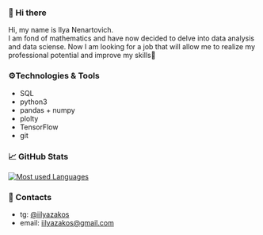 ### 👋 Hi there  
Hi, my name is Ilya Nenartovich.  
I am fond of mathematics and have now decided to delve into data analysis and data sciense. Now I am looking for a job that will allow me to realize my professional potential and improve my skills💪

### ⚙️Technologies & Tools
- SQL
- python3
- pandas + numpy
- plolty
- TensorFlow
- git

### 📈 GitHub Stats
[![Most used Languages](https://github-readme-stats.vercel.app/api/top-langs/?username=iilyazakos&layout=compact)](https://github.com/anuraghazra/github-readme-stats)

### 📮 Contacts
- tg: [@iilyazakos](t.me/iilyazakos)
- email: [iilyazakos@gmail.com](mailto:iilyazakos@gmail.com)
